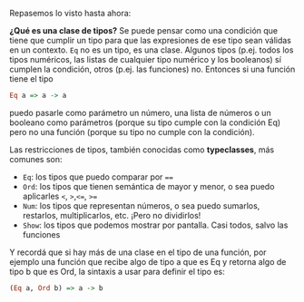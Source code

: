Repasemos lo visto hasta ahora:

**¿Qué es una clase de tipos?** Se puede pensar como una condición que tiene que cumplir un tipo para que las expresiones de ese tipo sean válidas en un contexto.
`Eq` no es un tipo, es una clase. Algunos tipos (p.ej. todos los tipos numéricos, las listas de
cualquier tipo numérico y los booleanos) sí cumplen la condición, otros (p.ej. las funciones) no.
Entonces si una función tiene el tipo

```haskell
Eq a => a -> a
```

puedo pasarle como parámetro un número, una lista de números o un booleano como parámetros
(porque su tipo cumple con la condición Eq) pero no una función (porque su tipo no cumple con la
condición).

Las restricciones de tipos, también conocidas como **typeclasses**, más comunes son:

* `Eq`: los tipos que puedo comparar por `==`
* `Ord`: los tipos que tienen semántica de mayor y menor, o sea puedo aplicarles `<`, `>`,`<=`, `>=`
* `Num`: los tipos que representan números, o sea puedo sumarlos, restarlos, multiplicarlos, etc. ¡Pero no dividirlos!
* `Show`: los tipos que podemos mostrar por pantalla. Casi todos, salvo las funciones

Y recordá que si hay más de una clase en el tipo de una función,
por ejemplo una función que recibe algo de tipo a que es Eq y retorna algo de tipo b que es Ord,
la sintaxis a usar para definir el tipo es:

```haskell
(Eq a, Ord b) => a -> b
```

